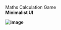 <hx>Maths Calculation Game</hx><br>
<b>Minimalist UI<b/>

![image](https://github.com/user-attachments/assets/90a02b3f-09f5-4b3e-b5f5-ba62965f8055)
